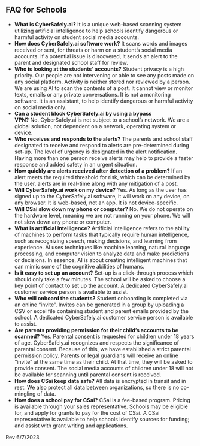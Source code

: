 ## FAQ for Schools

- **What is CyberSafely.ai?** It is a unique web-based scanning system utilizing artificial intelligence to help schools identify dangerous or harmful activity on student social media accounts.
- **How does CyberSafely.ai software work?** It scans words and images received or sent, for threats or harm on a student’s social media accounts. If a potential issue is discovered, it sends an alert to the parent and designated school staff for review.
- **Who is looking at the students’ accounts?** Student privacy is a high priority. Our people are not intervening or able to see any posts made on any social platform. Activity is neither stored nor reviewed by a person. We are using AI to scan the contents of a post. It cannot view or monitor texts, emails or any private conversations. It is not a monitoring software. It is an assistant, to help identify dangerous or harmful activity on social media only.
- **Can a student block CyberSafely.ai by using a bypass VPN?** No. CyberSafely.ai is not subject to a school’s network. We are a global solution, not dependent on a network, operating system or device.
- **Who receives and responds to the alerts?** The parents and school staff designated to receive and respond to alerts are pre-determined during set-up. The level of urgency is designated in the alert notification. Having more than one person receive alerts may help to provide a faster response and added safety in an urgent situation. 
- **How quickly are alerts received after detection of a problem?** If an alert meets the required threshold for risk, which can be determined by the user, alerts are in real-time along with any mitigation of a post.
- **Will CyberSafely.ai work on my device?** Yes. As long as the user has signed up to the CyberSafely.ai software, it will work on any device, on any browser. It is web-based, not an app. It is not device-specific.
- **Will CSai slow down my phone or computer?** No. We do not operate on the hardware level, meaning we are not running on your phone. We will not slow down any phone or computer. 
- **What is artificial intelligence?** Artificial intelligence refers to the ability of machines to perform tasks that typically require human intelligence, such as recognizing speech, making decisions, and learning from experience. AI uses techniques like machine learning, natural language processing, and computer vision to analyze data and make predictions or decisions. In essence, AI is about creating intelligent machines that can mimic some of the cognitive abilities of humans.
- **Is it easy to set up an account?** Set-up is a click-through process which should only take a few minutes. The school will be asked to choose a key point of contact to set up the account. A dedicated CyberSafely.ai customer service person is available to assist.
- **Who will onboard the students?** Student onboarding is completed via an online “invite”. Invites can be generated in a group by uploading a CSV or excel file containing student and parent emails provided by the school. A dedicated CyberSafely.ai customer service person is available to assist.
- **Are parents providing permission for their child’s accounts to be scanned?** Yes. Parental consent is requested for children under 18 years of age. CyberSafely.ai recognizes and respects the significance of parental consent. Because of this, we have established a strict parental permission policy. Parents or legal guardians will receive an online “invite” at the same time as their child. At that time, they will be asked to provide consent. The social media accounts of children under 18 will not be available for scanning until parental consent is received. 
- **How does CSai keep data safe?** All data is encrypted in transit and in rest. We also protect all data between organizations, so there is no co-mingling of data.
- **How does a school pay for CSai?** CSai is a fee-based program. Pricing is available through your sales representative. Schools may be eligible for, and apply for grants to pay for the cost of CSai. A CSai representative is available to help schools identify sources for funding; and assist with grant writing and applications. 



Rev 6/7/2023